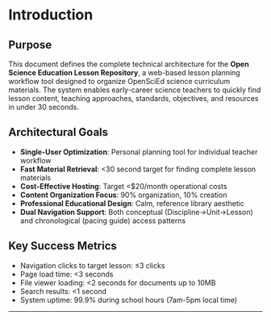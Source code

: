 # Introduction

## Purpose

This document defines the complete technical architecture for the **Open Science Education Lesson Repository**, a web-based lesson planning workflow tool designed to organize OpenSciEd science curriculum materials. The system enables early-career science teachers to quickly find lesson content, teaching approaches, standards, objectives, and resources in under 30 seconds.

## Architectural Goals

- **Single-User Optimization**: Personal planning tool for individual teacher workflow
- **Fast Material Retrieval**: <30 second target for finding complete lesson materials
- **Cost-Effective Hosting**: Target <$20/month operational costs
- **Content Organization Focus**: 90% organization, 10% creation
- **Professional Educational Design**: Calm, reference library aesthetic
- **Dual Navigation Support**: Both conceptual (Discipline→Unit→Lesson) and chronological (pacing guide) access patterns

## Key Success Metrics

- Navigation clicks to target lesson: ≤3 clicks
- Page load time: <3 seconds
- File viewer loading: <2 seconds for documents up to 10MB
- Search results: <1 second
- System uptime: 99.9% during school hours (7am-5pm local time)

---
